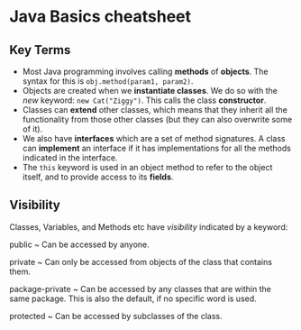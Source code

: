 # Java Basics cheatsheet

## Key Terms

- Most Java programming involves calling **methods** of **objects**. The syntax for this is `obj.method(param1, param2)`.
- Objects are created when we **instantiate classes**. We do so with the *new* keyword: `new Cat("Ziggy")`. This calls the class **constructor**.
- Classes can **extend** other classes, which means that they inherit all the functionality from those other classes (but they can also overwrite some of it).
- We also have **interfaces** which are a set of method signatures. A class can **implement** an interface if it has implementations for all the methods indicated in the interface.
- The `this` keyword is used in an object method to refer to the object itself, and to provide access to its **fields**.

## Visibility

Classes, Variables, and Methods etc have *visibility* indicated by a keyword:

public
  ~ Can be accessed by anyone.

private
  ~ Can only be accessed from objects of the class that contains them.

package-private
  ~ Can be accessed by any classes that are within the same package. This is also the default, if no specific word is used.

protected
  ~ Can be accessed by subclasses of the class.

